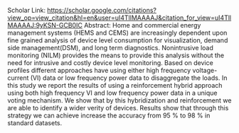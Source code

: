 Scholar Link: 
https://scholar.google.com/citations?view_op=view_citation&hl=en&user=uI4TllMAAAAJ&citation_for_view=uI4TllMAAAAJ:9yKSN-GCB0IC
Abstract:
Home and commercial energy management systems (HEMS and CEMS) are increasingly dependent upon fine grained analysis of device level consumption for visualization, demand side management(DSM), and long term diagnostics. Nonintrusive load monitoring (NILM) provides the means to provide this analysis without the need for intrusive and costly device level monitoring. Based on device profiles different approaches have using either high frequency voltage-current (VI) data or low frequency power data to disaggregate the loads. In this study we report the results of using a reinforcement hybrid approach using both high frequency VI and low frequency power data in a unique voting mechanism. We show that by this hybridization and reinforcement we are able to identify a wider verity of devices. Results show that through this strategy we can achieve increase the accuracy from 95 % to 98 % in standard datasets.
